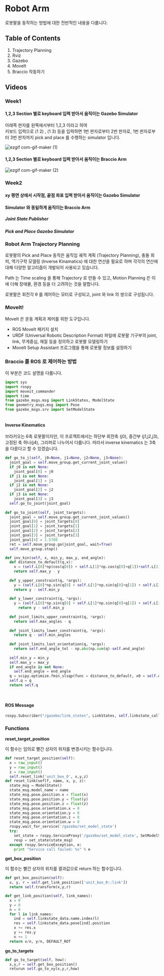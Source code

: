# Robot Arm 

로봇팔을 동작하는 방법에 대한 전반적인 내용을 다룹니다. 

## Table of Contents

1. Trajectory Planning
2. Rviz
3. Gazebo
4. MoveIt
5. Braccio 작동하기 


## Videos

### Week1 

#### 1,2,3 Section 별로 keyboard 입력 받아서 움직이는 Gazebo Simulator 

아래쪽 판자를 왼쪽에서부터 1,2,3 이라고 하여 <br>
키보드 입력으로 (1 2) , (1 3) 등을 입력하면 1번 판자로부터 2번 판자로, 1번 판자로부터 3번 판자까지 pick and place 를 수행하는 simulator 입니다. 

![ezgif com-gif-maker (1)](https://user-images.githubusercontent.com/52185595/155872869-de41b96b-9cb2-417c-86d2-3e8801ac0167.gif)

#### 1,2,3 Section 별로 keyboard 입력 받아서 움직이는 Braccio Arm 

![ezgif com-gif-maker (2)](https://user-images.githubusercontent.com/52185595/155873061-0f489262-2420-462e-86d9-2bef8fe288d3.gif)

### Week2

#### xy 평면 상에서 시작점, 끝점 좌표 입력 받아서 움직이는 Gazebo Simulator

#### Simulator 와 동일하게 움직이는 Braccio Arm 

##### Joint State Publisher

##### Pick and Place Gazebo Simulator

### Robot Arm Trajectory Planning

로봇팔의 Pick and Place 동작은 움직임 궤적 계획 (Trajectory Planning), 충돌 회피, 역기구학 모델링 (Inverse Kinamatics) 에 대한 연산을 필요로 하며 각각의 연산에 대해 다양한 알고리즘이 개발되어 사용되고 있습니다. 

Path 는 Time scaling 을 통해 Trajectory 로 만들 수 있고, Motion Planning 은 이에 더해 장애물, 환경 등을 더 고려하는 것을 말합니다. 

로봇팔은 회전각 θ 를 제어하는 모터로 구성되고, joint 와 link 의 쌍으로 구성됩니다. 


### MoveIt!

MoveIt 은 운동 계획과 제어를 위한 도구입니다. 

+ ROS MoveIt 패키지 설치
+ URDF (Universal Robotic Description Format) 파일에 로봇팔 기구부의 joint, link, 무게중심, 재질 등을 정의하고 로봇팔 모델링하기 
+ MoveIt Setup Assistant 프로그램을 통해 로봇팔 정보를 설정하기 

### Braccio 를 ROS 로 제어하는 방법

이 부분은 코드 설명을 다룹니다. 

```python 
import sys
import rospy
import moveit_commander
import time
from gazebo_msgs.msg import LinkStates, ModelState
from geometry_msgs.msg import Pose
from gazebo_msgs.srv import SetModelState
```

```python

```


#### Inverse Kinematics

브라키오는 6축 로봇팔이지만, 이 프로젝트에서는 하단부 회전축 (j0), 중간부 (j1,j2,j3), 고정된 축 하나(j4), 그리퍼로 나누어서 다룹니다. 따라서 inverse kinematics 는 3축을 다룬다고 할 수 있겠습니다. 

```python
def go_to_j(self, j0=None, j1=None, j2=None, j3=None):
  joint_goal = self.move_group.get_current_joint_value()
  if j0 is not None:
    joint_goal[0] = j0
  if j1 is not None:
    joint_goal[1] = j1
  if j2 is not None:
    joint_goal[2] = j2
  if j3 is not None:
    joint_goal[3] = j3
  self.go_to_joint(joint_goal)
  
def go_to_joint(self, joint_targets):
  joint_goal = self.move_group.get_current_joint_values()
  joint_goal[0] = joint_targets[0]
  joint_goal[1] = joint_targets[1]
  joint_goal[2] = joint_targets[2]
  joint_goal[3] = joint_targets[3]
  joint_goal[4] = 1.5708
  ret = self.move_group.go(joint_goal, wait=True)
  self.move_group.stop()
```


```python
def inv_kin(self, x, min_y, max_y, end_angle):
  def distance_to_default(q,x):
    x = (self.L[0]*np(cos(q[0]) + self.L[1]*np.cos(q[0]+q[1])+self.L[2]*np.sin(np.sum(q)))
    return self.max_y - y
  
  def y_upper_constraint(q, *args):
    y = (self.L[0]*np.sin(q[0] + self.L[1]*np.sin(q[0]+q[1]) + self.L[2]*np.sin(np.sum(q)))
    return y - self.min_y
  
  def y_lower_constraint(q, *args):
    y = (self.L[0]*np.sin(q[0] + self.L[1]*np.sin(q[0]+q[1]) + self.L[2]*np.sin(np.sum(q)))
      return y - self.min_y
   
  def joint_limits_upper_constraint(q, *args):
    return self.max_angles - q
  
  def joint_limits_lower_constraint(q, *args):
    return q - self.min_angles
  
  def joint_limits_last_orientation(q, *args):
    return self.end_angle_tol - np.abs(np.sum(q)-self.end_angle)
    
  self.min_y = min_y
  self.max_y = max_y
  if end_angle is not None:
    self.end_angle = end_angle
  q = scipy.optimize.fmin_slsqp(func = distance_to_default, x0 = self.q, args(x,), iprint = 0, ieqcons = [joint_limits_last_orientation, joint_limits_upper_constraint, joint_limits_lower_constraint, y_upper_constraint, y_lower_constraint])
  self.q = q
  return self.q
   
  
```

#### ROS Message

```python
rospy.Subscriber("/gazebo/link_states", LinkStates, self.linkstate_callback)
```

### Functions

**reset_target_position**

이 함수는 임의로 빨간 상자의 위치를 변경시키는 함수입니다. 

```python
def reset_target_position(self):
  x = raw_input()
  y = raw_input()
  z = raw_input()
  self.reset_link('unit_box_0', x,y,z)
def reset_link(seflf, name, x, y, z):
  state_msg = ModelState()
  state_msg.model_name = name
  state_msg.pose.position.x = float(x)
  state_msg.pose.position.y = float(y)
  state_msg.pose.position.z = float(z)
  state_msg.pose.orientation.x = 0
  state_msg.pose.orientation.y = 0
  state_msg.pose.orientation.z = 0
  state_msg.pose.orientation.w = 0
  rospy.wait_for_service('/gazebo/set_model_state')
  try:
    set_state = rospy.ServiceProxy('/gazebo/set_model_state', SetModelState)
    resp = set_state(state_msg)
  except rospy.ServiceException, e:
    print "Service call failed: %s" % e
```

**get_box_position**

이 함수는 빨간 상자의 위치를 결과값으로 return 하는 함수입니다. 

```python
def get_box_position(self):
  x, y, r = self.get_link_position(['unit_box_0::link'])
  return self.transform(x,y,r)

def get_link_position(self, link_names):
  x = 0
  y = 0
  n = 0
  for l in link_names:
    ind = self.linkstate_data.name.index(l)
    res = self.linkstate_data.pose[ind].position
    x += res.x
    y += res.y
    n += 1
  return x/n, y/n, DEFAULT_ROT
```

**go_to_targets**

```python
def go_to_target(self, how):
  x,y,r = self.get_box_position()
  returun self.go_to_xy(x,y,r,how)
  

  
```
